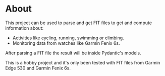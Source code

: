 # About
This project can be used to parse and get FIT files to get and compute information about:
- Activities like cycling, running, swimming or climbing.
- Monitoring data from watches like Garmin Fenix 6s.

After parsing a FIT file the result will be inside Pydantic's models.

This is a hobby project and it's only been tested with FIT files from Garmin Edge 530 and Garmin Fenix 6s.
